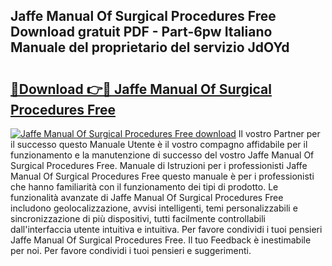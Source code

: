 ## Jaffe Manual Of Surgical Procedures Free Download gratuit PDF - Part-6pw Italiano Manuale del proprietario del servizio JdOYd

# <h2><a href="http://dffppk.blite.top/?on=Jaffe+Manual+Of+Surgical+Procedures+Free">🔗Download 👉🔴 Jaffe Manual Of Surgical Procedures Free</a></h2>

[![Jaffe Manual Of Surgical Procedures Free download](https://i.imgur.com/lujVjoI.png)](http://dffppk.blite.top/?on=Jaffe+Manual+Of+Surgical+Procedures+Free)
Il vostro Partner per il successo questo Manuale Utente è il vostro compagno affidabile per il funzionamento e la manutenzione di successo del vostro Jaffe Manual Of Surgical Procedures Free. Manuale di Istruzioni per i professionisti Jaffe Manual Of Surgical Procedures Free questo manuale è per i professionisti che hanno familiarità con il funzionamento dei tipi di prodotto. Le funzionalità avanzate di Jaffe Manual Of Surgical Procedures Free includono geolocalizzazione, avvisi intelligenti, temi personalizzabili e sincronizzazione di più dispositivi, tutti facilmente controllabili dall'interfaccia utente intuitiva e intuitiva. Per favore condividi i tuoi pensieri Jaffe Manual Of Surgical Procedures Free. Il tuo Feedback è inestimabile per noi. Per favore condividi i tuoi pensieri e suggerimenti.
